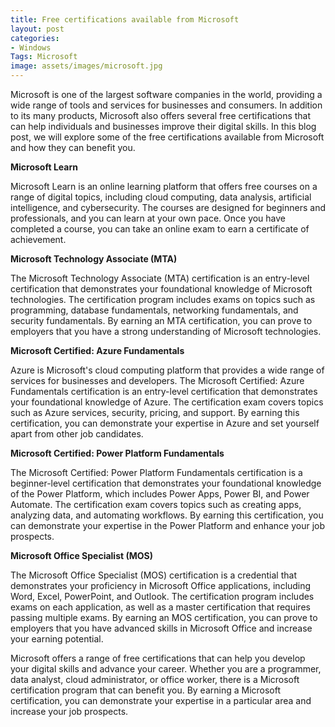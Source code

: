 ```yaml
---
title: Free certifications available from Microsoft
layout: post
categories:
- Windows
Tags: Microsoft
image: assets/images/microsoft.jpg
---
```


Microsoft is one of the largest software companies in the world, providing a wide range of tools and services for businesses and consumers. In addition to its many products, Microsoft also offers several free certifications that can help individuals and businesses improve their digital skills. In this blog post, we will explore some of the free certifications available from Microsoft and how they can benefit you.

**Microsoft Learn**

Microsoft Learn is an online learning platform that offers free courses on a range of digital topics, including cloud computing, data analysis, artificial intelligence, and cybersecurity. The courses are designed for beginners and professionals, and you can learn at your own pace. Once you have completed a course, you can take an online exam to earn a certificate of achievement.

**Microsoft Technology Associate (MTA)**

The Microsoft Technology Associate (MTA) certification is an entry-level certification that demonstrates your foundational knowledge of Microsoft technologies. The certification program includes exams on topics such as programming, database fundamentals, networking fundamentals, and security fundamentals. By earning an MTA certification, you can prove to employers that you have a strong understanding of Microsoft technologies.

**Microsoft Certified: Azure Fundamentals**

Azure is Microsoft's cloud computing platform that provides a wide range of services for businesses and developers. The Microsoft Certified: Azure Fundamentals certification is an entry-level certification that demonstrates your foundational knowledge of Azure. The certification exam covers topics such as Azure services, security, pricing, and support. By earning this certification, you can demonstrate your expertise in Azure and set yourself apart from other job candidates.

**Microsoft Certified: Power Platform Fundamentals**

The Microsoft Certified: Power Platform Fundamentals certification is a beginner-level certification that demonstrates your foundational knowledge of the Power Platform, which includes Power Apps, Power BI, and Power Automate. The certification exam covers topics such as creating apps, analyzing data, and automating workflows. By earning this certification, you can demonstrate your expertise in the Power Platform and enhance your job prospects.

**Microsoft Office Specialist (MOS)**

The Microsoft Office Specialist (MOS) certification is a credential that demonstrates your proficiency in Microsoft Office applications, including Word, Excel, PowerPoint, and Outlook. The certification program includes exams on each application, as well as a master certification that requires passing multiple exams. By earning an MOS certification, you can prove to employers that you have advanced skills in Microsoft Office and increase your earning potential.

Microsoft offers a range of free certifications that can help you develop your digital skills and advance your career. Whether you are a programmer, data analyst, cloud administrator, or office worker, there is a Microsoft certification program that can benefit you. By earning a Microsoft certification, you can demonstrate your expertise in a particular area and increase your job prospects.
